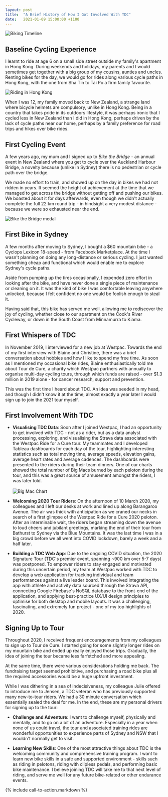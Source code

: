 ```yaml
---
layout: post
title:  "A Brief History of How I Got Involved With TDC"
date:   2021-01-09 15:00:00 +1100
---
```


![Biking Timeline]({{site.baseurl}}/images/timeline.jpg)

## Baseline Cycling Experience

I learnt to ride at age 6 on a small side street outside my family's apartment in Hong Kong. During weekends and holidays, my parents and I would sometimes get together with a big group of my cousins, aunties and uncles. Renting bikes for the day, we would go for rides along various cycle paths in Hong Kong, with the one from Sha Tin to Tai Po a firm family favourite.

![Riding in Hong Kong]({{site.baseurl}}/images/hk-ride-with-dad.jpeg)

When I was 12, my family moved back to New Zealand, a strange land where bicycle helmets are compulsory, unlike in Hong Kong. Being in a country that takes pride in its outdoors lifestyle, it was perhaps ironic that I cycled less in New Zealand than I did in Hong Kong, perhaps driven by the lack of cycle paths near our home, perhaps by a family preference for road trips and hikes over bike rides.


## First Cycling Event

A few years ago, my mum and I signed up to _Bike the Bridge_ - an annual event in New Zealand where you get to cycle over the Auckland Harbour Bridge, a novelty because (unlike in Sydney) there is no pedestrian or cycle path over the bridge.

We made no effort to train, and showed up on the day in bikes we had not ridden in years. It seemed the height of achievement at the time that we managed to get across the bridge without getting off and pushing our bikes. We boasted about it for days afterwards, even though we didn't actually complete the full 22 km round trip - in hindsight a very modest distance - because we were so exhausted near the end.

![Bike the Bridge medal]({{site.baseurl}}/images/bike-the-bridge-medal.jpg)


## First Bike in Sydney

A few months after moving to Sydney, I bought a $60 mountain bike - a Cyclops Lexicon 18-speed - from Facebook Marketplace. At the time I wasn't planning on doing any long-distance or serious cycling. I just wanted something cheap and functional which would enable me to explore Sydney's cycle paths.

Aside from pumping up the tires occasionally, I expended zero effort in looking after the bike, and have never done a single piece of maintenance or cleaning on it. It was the kind of bike I was comfortable leaving anywhere unlocked, because I felt confident no one would be foolish enough to steal it.

Having said that, this bike has served me well, allowing me to rediscover the joy of cycling, whether close to our apartment on the Cook's River Cycleway, or down in the South Coast from Minnamurra to Kiama.


## First Whispers of TDC

In November 2019, I interviewed for a new job at Westpac. Towards the end of my first interview with Blaine and Christine, there was a brief conversation about hobbies and how I like to spend my free time. As soon as I mentioned my occasional bike rides, Blaine enthusiastically told me about Tour de Cure, a charity which Westpac partners with annually to organise multi-day cycling tours, through which funds are raised - over $1.3 million in 2019 alone - for cancer research, support and prevention.

This was the first time I heard about TDC. An idea was seeded in my head, and though I didn't know it at the time, almost exactly a year later I would sign up to join the 2021 tour myself.


## First Involvement With TDC

- **Visualising TDC Data**: Soon after I joined Westpac, I had an opportunity to get involved with TDC - not as a rider, but as a data analyst processing, exploring, and visualising the Strava data associated with the Westpac Ride for a Cure tour. My teammates and I developed Tableau dashboards for each day of the tour, highlighting interesting statistics such as total moving time, average speeds, elevation gains, average heart rates and average cadences. The dashboards were presented to the riders during their team dinners. One of our charts showed the total number of Big Macs burned by each peloton during the tour, and this was a great source of amusement amongst the riders, I was later told. <br><br>![Big Mac Chart]({{site.baseurl}}/images/big-mac-chart.png)


- **Welcoming 2020 Tour Riders**: On the afternoon of 10 March 2020, my colleagues and I left our desks at work and lined up along Barangaroo Avenue. The air was thick with anticipation as we craned our necks in search of a first glimpse of the Westpac Ride for a Cure 2020 peloton. After an interminable wait, the riders began streaming down the avenue to loud cheers and jubilant greetings, marking the end of their tour from Bathurst to Sydney via the Blue Mountains. It was the last time I was in a big crowd before we all went into COVID lockdown, barely a week and a half later.

- **Building a TDC Web App**: Due to the ongoing COVID situation, the 2020 Signature Tour (TDC's premier event, spanning ~900 km over 5-7 days) was postponed. To empower riders to stay engaged and motivated during this uncertain period, my team at Westpac worked with TDC to develop a web application for tracking individual and team performances against a live leader board. This involved integrating the app with athlete and activity data sourced through the Strava API, connecting Google Firebase's NoSQL database to the front-end of the application, and applying best-practice UX/UI design principles to optimise for both desktop and mobile layouts. It was a challenging, fascinating, and extremely fun project - one of my top highlights of 2020.


## Signing Up to Tour

Throughout 2020, I received frequent encouragements from my colleagues to sign up to Tour de Cure. I started going for some slightly longer rides on my mountain bike and ended up really enjoyed those trips. Gradually, the idea of joining the tour became less farfetched and more appealing.

At the same time, there were various considerations holding me back. The fundraising target seemed prohibitive, and purchasing a road bike plus all the required accessories would be a huge upfront investment.

While I was dithering in a sea of indecisiveness, my colleague Julie offered to introduce me to Jensen, a TDC veteran who has previously supported many new-to-tour riders. We had a 30 minute conversation which essentially sealed the deal for me. In the end, these are my personal drivers for signing up to the tour:

- **Challenge and Adventure**: I want to challenge myself, physically and mentally, and to go on a bit of an adventure. Especially in a year when none of us could travel, the tour and associated training rides are wonderful opportunities to experience parts of Sydney and NSW that I wouldn't normally get to visit.

- **Learning New Skills**: One of the most attractive things about TDC is the welcoming community and comprehensive training program. I want to learn new bike skills in a safe and supported environment - skills such as riding in pelotons, riding with clipless pedals, and performing basic bike maintenance. I believe joining TDC will take me to that next level of riding, and serve me well for any future bike-related or other endurance events.

{% include call-to-action.markdown %}
